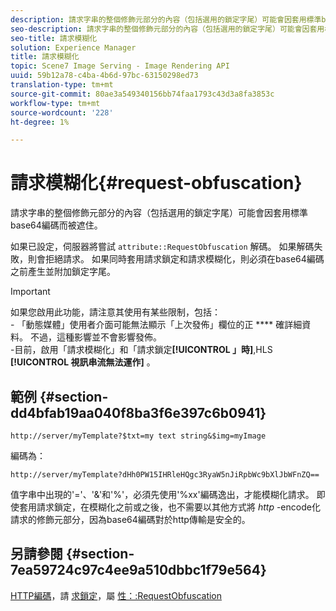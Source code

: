 ```yaml
---
description: 請求字串的整個修飾元部分的內容（包括選用的鎖定字尾）可能會因套用標準base64編碼而被遮住。
seo-description: 請求字串的整個修飾元部分的內容（包括選用的鎖定字尾）可能會因套用標準base64編碼而被遮住。
seo-title: 請求模糊化
solution: Experience Manager
title: 請求模糊化
topic: Scene7 Image Serving - Image Rendering API
uuid: 59b12a78-c4ba-4b6d-97bc-63150298ed73
translation-type: tm+mt
source-git-commit: 80ae3a549340156bb74faa1793c43d3a8fa3853c
workflow-type: tm+mt
source-wordcount: '228'
ht-degree: 1%

---
```



# 請求模糊化{#request-obfuscation}

請求字串的整個修飾元部分的內容（包括選用的鎖定字尾）可能會因套用標準base64編碼而被遮住。

如果已設定，伺服器將嘗試 `attribute::RequestObfuscation` 解碼。 如果解碼失敗，則會拒絕請求。 如果同時套用請求鎖定和請求模糊化，則必須在base64編碼之前產生並附加鎖定字尾。

>[!IMPORTANT]
>
>如果您啟用此功能，請注意其使用有某些限制，包括：<br>- 「動態媒體」使用者介面可能無法顯示「上次發佈」欄位的正 **** 確詳細資料。 不過，這種影響並不會影響發佈。<br>-目前，啟用「請求模糊化」和「請求鎖定&#x200B;**[!UICONTROL 」時]**,HLS **[!UICONTROL 視訊串流無法運作]** 。

## 範例 {#section-dd4bfab19aa040f8ba3f6e397c6b0941}

`http://server/myTemplate?$txt=my text string&$img=myImage`

編碼為：

`http://server/myTemplate?dHh0PW15IHRleHQgc3RyaW5nJiRpbWc9bXlJbWFnZQ==`

值字串中出現的&#39;=&#39;、&#39;&amp;&#39;和&#39;%&#39;，必須先使用&#39;%xx&#39;編碼逸出，才能模糊化請求。 即使套用請求鎖定，在模糊化之前或之後，也不需要以其他方式將 *http* -encode化請求的修飾元部分，因為base64編碼對於http傳輸是安全的。

## 另請參閱 {#section-7ea59724c97c4ee9a510dbbc1f79e564}

[HTTP編碼](../../../../../is-api/http-ref/image-serving-api-ref/c-http-protocol-reference/c-syntax-and-features/r-http-encoding.md#reference-bb34dd13f316462695448acfa8f92df7)，請 [求鎖定](../../../../../is-api/http-ref/image-serving-api-ref/c-http-protocol-reference/c-syntax-and-features/r-request-locking.md#reference-4177193d20774daab0dbf206a927844c)，屬 [性：:RequestObfuscation](../../../../../is-api/image-catalog/image-serving-api-ref/c-image-catalog-reference/c-attributes-reference/r-requestobfuscation.md#reference-730a3330253343f893419ebd52baf0bd)
